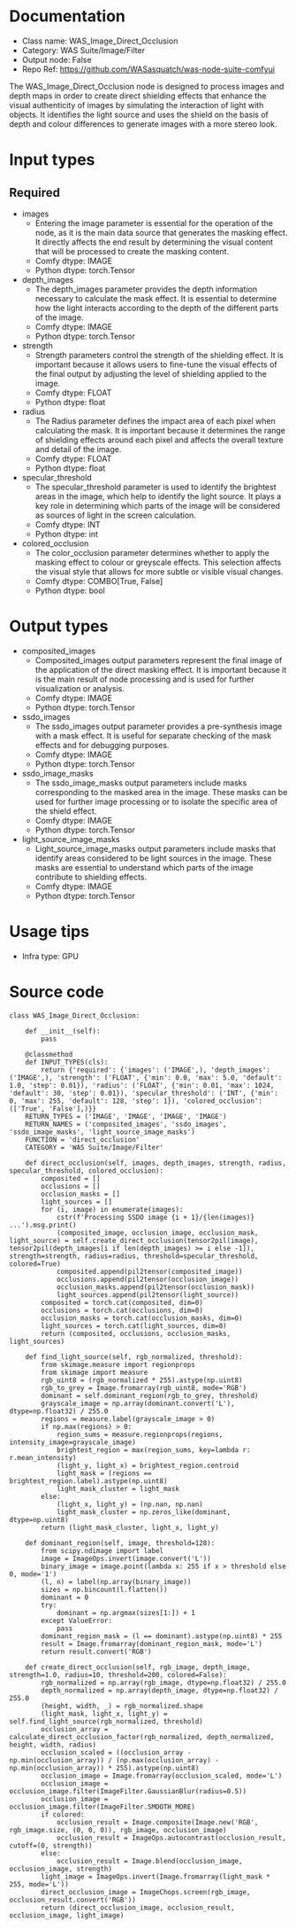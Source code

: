 # Documentation
- Class name: WAS_Image_Direct_Occlusion
- Category: WAS Suite/Image/Filter
- Output node: False
- Repo Ref: https://github.com/WASasquatch/was-node-suite-comfyui

The WAS_Image_Direct_Occlusion node is designed to process images and depth maps in order to create direct shielding effects that enhance the visual authenticity of images by simulating the interaction of light with objects. It identifies the light source and uses the shield on the basis of depth and colour differences to generate images with a more stereo look.

# Input types
## Required
- images
    - Entering the image parameter is essential for the operation of the node, as it is the main data source that generates the masking effect. It directly affects the end result by determining the visual content that will be processed to create the masking content.
    - Comfy dtype: IMAGE
    - Python dtype: torch.Tensor
- depth_images
    - The depth_images parameter provides the depth information necessary to calculate the mask effect. It is essential to determine how the light interacts according to the depth of the different parts of the image.
    - Comfy dtype: IMAGE
    - Python dtype: torch.Tensor
- strength
    - Strength parameters control the strength of the shielding effect. It is important because it allows users to fine-tune the visual effects of the final output by adjusting the level of shielding applied to the image.
    - Comfy dtype: FLOAT
    - Python dtype: float
- radius
    - The Radius parameter defines the impact area of each pixel when calculating the mask. It is important because it determines the range of shielding effects around each pixel and affects the overall texture and detail of the image.
    - Comfy dtype: FLOAT
    - Python dtype: float
- specular_threshold
    - The specular_threshold parameter is used to identify the brightest areas in the image, which help to identify the light source. It plays a key role in determining which parts of the image will be considered as sources of light in the screen calculation.
    - Comfy dtype: INT
    - Python dtype: int
- colored_occlusion
    - The color_occlusion parameter determines whether to apply the masking effect to colour or greyscale effects. This selection affects the visual style that allows for more subtle or visible visual changes.
    - Comfy dtype: COMBO[True, False]
    - Python dtype: bool

# Output types
- composited_images
    - Composited_images output parameters represent the final image of the application of the direct masking effect. It is important because it is the main result of node processing and is used for further visualization or analysis.
    - Comfy dtype: IMAGE
    - Python dtype: torch.Tensor
- ssdo_images
    - The ssdo_images output parameter provides a pre-synthesis image with a mask effect. It is useful for separate checking of the mask effects and for debugging purposes.
    - Comfy dtype: IMAGE
    - Python dtype: torch.Tensor
- ssdo_image_masks
    - The ssdo_image_masks output parameters include masks corresponding to the masked area in the image. These masks can be used for further image processing or to isolate the specific area of the shield effect.
    - Comfy dtype: IMAGE
    - Python dtype: torch.Tensor
- light_source_image_masks
    - Light_source_image_masks output parameters include masks that identify areas considered to be light sources in the image. These masks are essential to understand which parts of the image contribute to shielding effects.
    - Comfy dtype: IMAGE
    - Python dtype: torch.Tensor

# Usage tips
- Infra type: GPU

# Source code
```
class WAS_Image_Direct_Occlusion:

    def __init__(self):
        pass

    @classmethod
    def INPUT_TYPES(cls):
        return {'required': {'images': ('IMAGE',), 'depth_images': ('IMAGE',), 'strength': ('FLOAT', {'min': 0.0, 'max': 5.0, 'default': 1.0, 'step': 0.01}), 'radius': ('FLOAT', {'min': 0.01, 'max': 1024, 'default': 30, 'step': 0.01}), 'specular_threshold': ('INT', {'min': 0, 'max': 255, 'default': 128, 'step': 1}), 'colored_occlusion': (['True', 'False'],)}}
    RETURN_TYPES = ('IMAGE', 'IMAGE', 'IMAGE', 'IMAGE')
    RETURN_NAMES = ('composited_images', 'ssdo_images', 'ssdo_image_masks', 'light_source_image_masks')
    FUNCTION = 'direct_occlusion'
    CATEGORY = 'WAS Suite/Image/Filter'

    def direct_occlusion(self, images, depth_images, strength, radius, specular_threshold, colored_occlusion):
        composited = []
        occlusions = []
        occlusion_masks = []
        light_sources = []
        for (i, image) in enumerate(images):
            cstr(f'Processing SSDO image {i + 1}/{len(images)} ...').msg.print()
            (composited_image, occlusion_image, occlusion_mask, light_source) = self.create_direct_occlusion(tensor2pil(image), tensor2pil(depth_images[i if len(depth_images) >= i else -1]), strength=strength, radius=radius, threshold=specular_threshold, colored=True)
            composited.append(pil2tensor(composited_image))
            occlusions.append(pil2tensor(occlusion_image))
            occlusion_masks.append(pil2tensor(occlusion_mask))
            light_sources.append(pil2tensor(light_source))
        composited = torch.cat(composited, dim=0)
        occlusions = torch.cat(occlusions, dim=0)
        occlusion_masks = torch.cat(occlusion_masks, dim=0)
        light_sources = torch.cat(light_sources, dim=0)
        return (composited, occlusions, occlusion_masks, light_sources)

    def find_light_source(self, rgb_normalized, threshold):
        from skimage.measure import regionprops
        from skimage import measure
        rgb_uint8 = (rgb_normalized * 255).astype(np.uint8)
        rgb_to_grey = Image.fromarray(rgb_uint8, mode='RGB')
        dominant = self.dominant_region(rgb_to_grey, threshold)
        grayscale_image = np.array(dominant.convert('L'), dtype=np.float32) / 255.0
        regions = measure.label(grayscale_image > 0)
        if np.max(regions) > 0:
            region_sums = measure.regionprops(regions, intensity_image=grayscale_image)
            brightest_region = max(region_sums, key=lambda r: r.mean_intensity)
            (light_y, light_x) = brightest_region.centroid
            light_mask = (regions == brightest_region.label).astype(np.uint8)
            light_mask_cluster = light_mask
        else:
            (light_x, light_y) = (np.nan, np.nan)
            light_mask_cluster = np.zeros_like(dominant, dtype=np.uint8)
        return (light_mask_cluster, light_x, light_y)

    def dominant_region(self, image, threshold=128):
        from scipy.ndimage import label
        image = ImageOps.invert(image.convert('L'))
        binary_image = image.point(lambda x: 255 if x > threshold else 0, mode='1')
        (l, n) = label(np.array(binary_image))
        sizes = np.bincount(l.flatten())
        dominant = 0
        try:
            dominant = np.argmax(sizes[1:]) + 1
        except ValueError:
            pass
        dominant_region_mask = (l == dominant).astype(np.uint8) * 255
        result = Image.fromarray(dominant_region_mask, mode='L')
        return result.convert('RGB')

    def create_direct_occlusion(self, rgb_image, depth_image, strength=1.0, radius=10, threshold=200, colored=False):
        rgb_normalized = np.array(rgb_image, dtype=np.float32) / 255.0
        depth_normalized = np.array(depth_image, dtype=np.float32) / 255.0
        (height, width, _) = rgb_normalized.shape
        (light_mask, light_x, light_y) = self.find_light_source(rgb_normalized, threshold)
        occlusion_array = calculate_direct_occlusion_factor(rgb_normalized, depth_normalized, height, width, radius)
        occlusion_scaled = ((occlusion_array - np.min(occlusion_array)) / (np.max(occlusion_array) - np.min(occlusion_array)) * 255).astype(np.uint8)
        occlusion_image = Image.fromarray(occlusion_scaled, mode='L')
        occlusion_image = occlusion_image.filter(ImageFilter.GaussianBlur(radius=0.5))
        occlusion_image = occlusion_image.filter(ImageFilter.SMOOTH_MORE)
        if colored:
            occlusion_result = Image.composite(Image.new('RGB', rgb_image.size, (0, 0, 0)), rgb_image, occlusion_image)
            occlusion_result = ImageOps.autocontrast(occlusion_result, cutoff=(0, strength))
        else:
            occlusion_result = Image.blend(occlusion_image, occlusion_image, strength)
        light_image = ImageOps.invert(Image.fromarray(light_mask * 255, mode='L'))
        direct_occlusion_image = ImageChops.screen(rgb_image, occlusion_result.convert('RGB'))
        return (direct_occlusion_image, occlusion_result, occlusion_image, light_image)
```
